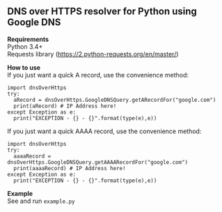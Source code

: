 ## DNS over HTTPS resolver for Python using Google DNS

**Requirements**  
Python 3.4+  
Requests library (https://2.python-requests.org/en/master/)

**How to use**  
If you just want a quick A record, use the convenience method:  
```
import dnsOverHttps
try:
  aRecord = dnsOverHttps.GoogleDNSQuery.getARecordFor("google.com")
  print(aRecord) # IP Address here!
except Exception as e:
  print("EXCEPTION - {} - {}".format(type(e),e))
```

If you just want a quick AAAA record, use the convenience method:
```
import dnsOverHttps
try:
  aaaaRecord = dnsOverHttps.GoogleDNSQuery.getAAAARecordFor("google.com")
  print(aaaaRecord) # IP Address here!
except Exception as e:
  print("EXCEPTION - {} - {}".format(type(e),e))
```
**Example**  
See and run `example.py`
